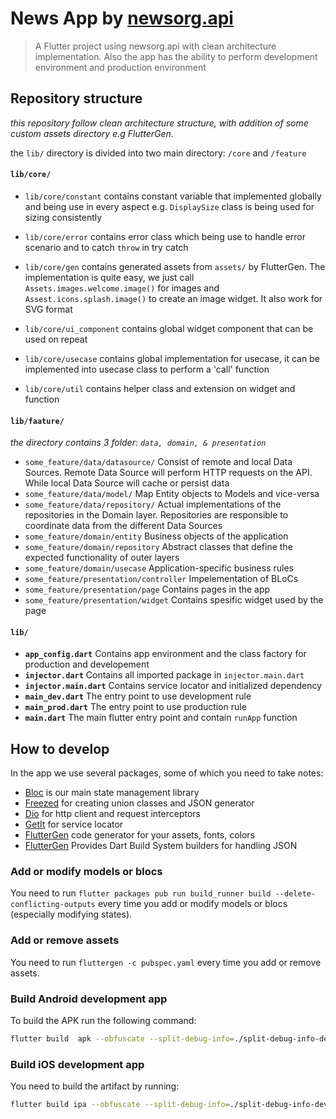 # News App by [newsorg.api](newsorg.api)

> A Flutter project using newsorg.api with clean architecture implementation. Also the app has the ability to perform development environment and production environment

## Repository structure

_this repository follow clean architecture structure, with addition of some custom assets directory e.g FlutterGen._

the `lib/` directory is divided into two main directory: `/core` and `/feature`

#### `lib/core/`

- `lib/core/constant` contains constant variable that implemented globally and being use in every aspect e.g. `DisplaySize` class is being used for sizing consistently

- `lib/core/error` contains error class which being use to handle error scenario and to catch `throw` in try catch

- `lib/core/gen` contains generated assets from `assets/` by FlutterGen. The implementation is quite easy, we just call `Assets.images.welcome.image()` for images and `Assest.icons.splash.image()` to create an image widget. It also work for SVG format

- `lib/core/ui_component` contains global widget component that can be used on repeat

- `lib/core/usecase` contains global implementation for usecase, it can be implemented into usecase class to perform a 'call' function

- `lib/core/util` contains helper class and extension on widget and function

#### `lib/faature/`

_the directory contains 3 folder: `data, domain, & presentation`_

- `some_feature/data/datasource/` Consist of remote and local Data Sources. Remote Data Source will perform HTTP requests on the API. While local Data Source will cache or persist data
- `some_feature/data/model/` Map Entity objects to Models and vice-versa
- `some_feature/data/repository/` Actual implementations of the repositories in the Domain layer. Repositories are responsible to coordinate data from the different Data Sources
- `some_feature/domain/entity` Business objects of the application
- `some_feature/domain/repository` Abstract classes that define the expected functionality of outer layers
- `some_feature/domain/usecase` Application-specific business rules
- `some_feature/presentation/controller` Impelementation of BLoCs
- `some_feature/presentation/page` Contains pages in the app
- `some_feature/presentation/widget` Contains spesific widget used by the page

#### `lib/`

- **`app_config.dart`** Contains app environment and the class factory for production and developement
- **`injector.dart`** Contains all imported package in `injector.main.dart`
- **`injector.main.dart`** Contains service locator and initialized dependency
- **`main_dev.dart`** The entry point to use development rule
- **`main_prod.dart`** The entry point to use production rule
- **`main.dart`** The main flutter entry point and contain `runApp` function

## How to develop

In the app we use several packages, some of which you need to take notes:

- [Bloc](https://bloclibrary.dev/#/) is our main state management library
- [Freezed](https://pub.dev/packages/freezed) for creating union classes and JSON generator
- [Dio](https://pub.dev/packages/dio) for http client and request interceptors
- [GetIt](https://pub.dev/packages/get_it) for service locator
- [FlutterGen](https://pub.dev/packages/get_it) code generator for your assets, fonts, colors
- [FlutterGen](https://pub.dev/packages/json_serializable) Provides Dart Build System builders for handling JSON

### Add or modify models or blocs

You need to run `flutter packages pub run build_runner build --delete-conflicting-outputs` every time you add or modify models or blocs (especially modifying states).

### Add or remove assets

You need to run `fluttergen -c pubspec.yaml` every time you add or remove assets.

### Build Android development app

To build the APK run the following command:

```bash
flutter build  apk --obfuscate --split-debug-info=./split-debug-info-development  --split-per-abi  --flavor development -t lib/main_dev.dart
```

### Build iOS development app

You need to build the artifact by running:

```bash
flutter build ipa --obfuscate --split-debug-info=./split-debug-info-development  --flavor development -t lib/main_dev.dart
```
